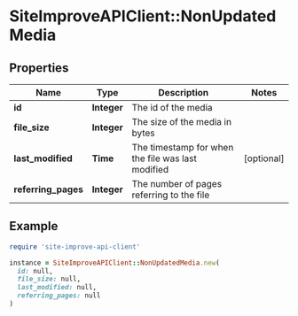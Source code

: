 # SiteImproveAPIClient::NonUpdatedMedia

## Properties

| Name | Type | Description | Notes |
| ---- | ---- | ----------- | ----- |
| **id** | **Integer** | The id of the media |  |
| **file_size** | **Integer** | The size of the media in bytes |  |
| **last_modified** | **Time** | The timestamp for when the file was last modified | [optional] |
| **referring_pages** | **Integer** | The number of pages referring to the file |  |

## Example

```ruby
require 'site-improve-api-client'

instance = SiteImproveAPIClient::NonUpdatedMedia.new(
  id: null,
  file_size: null,
  last_modified: null,
  referring_pages: null
)
```

